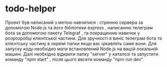 # todo-helper
Проект був написаний з метою навчитися : стренню сервера за допомогою Node.js та його бібліотеки express , написанню телеграм бота за допомогою пакету Telegraf , 
та покращенню навичок у розрозробці клієнтської частини.
Для зручності я виніс телеграм бота та клієнтську частину в окремі папки якщо вас цікавлять саме вони.
Для запуску коду необхідно мати встановлений Node.js на вашій локальній машині.
Далі необхідно відкрити папку "server" у каталозі та запустити команду "npm start" , після цього ввсети команду "npm run dev".


